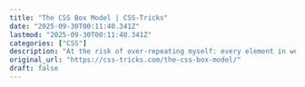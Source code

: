 ```yaml
---
title: "The CSS Box Model | CSS-Tricks"
date: "2025-09-30T00:11:40.341Z"
lastmod: "2025-09-30T00:11:40.341Z"
categories: ["CSS"]
description: "At the risk of over-repeating myself: every element in web design is a rectangular box. This was my ah-ha moment that helped me really start to understand"
original_url: "https://css-tricks.com/the-css-box-model/"
draft: false
---
```

